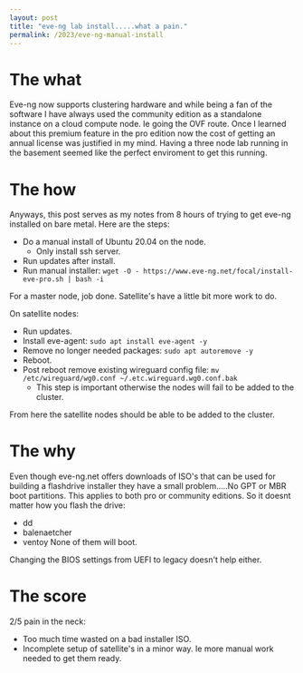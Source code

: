 ```yaml
---
layout: post
title: "eve-ng lab install.....what a pain."
permalink: /2023/eve-ng-manual-install
---
```

# The what
Eve-ng now supports clustering hardware and while being a fan of the software I have always used the community edition as a standalone instance on a cloud compute node. Ie going the OVF route. Once I learned about this premium feature in the pro edition now the cost of getting an annual license was justified in my mind. Having a three node lab running in the basement seemed like the perfect enviroment to get this running.

# The how
Anyways, this post serves as my notes from 8 hours of trying to get eve-ng installed on bare metal. Here are the steps:
- Do a manual install of Ubuntu 20.04 on the node.
  - Only install ssh server.
- Run updates after install.
- Run manual installer: `wget -O - https://www.eve-ng.net/focal/install-eve-pro.sh | bash -i`

For a master node, job done. Satellite's have a little bit more work to do.

On satellite nodes:
- Run updates.
- Install eve-agent: `sudo apt install eve-agent -y`
- Remove no longer needed packages: `sudo apt autoremove -y`
- Reboot.
- Post reboot remove existing wireguard config file: `mv /etc/wireguard/wg0.conf ~/.etc.wireguard.wg0.conf.bak`
  - This step is important otherwise the nodes will fail to be added to the cluster.

From here the satellite nodes should be able to be added to the cluster.

# The why
Even though eve-ng.net offers downloads of ISO's that can be used for building a flashdrive installer they have a small problem.....No GPT or MBR boot partitions. This applies to both pro or community editions. So it doesnt matter how you flash the drive:
- dd
- balenaetcher
- ventoy
None of them will boot.

Changing the BIOS settings from UEFI to legacy doesn't help either.

# The score
2/5 pain in the neck:
- Too much time wasted on a bad installer ISO.
- Incomplete setup of satellite's in a minor way. Ie more manual work needed to get them ready.
